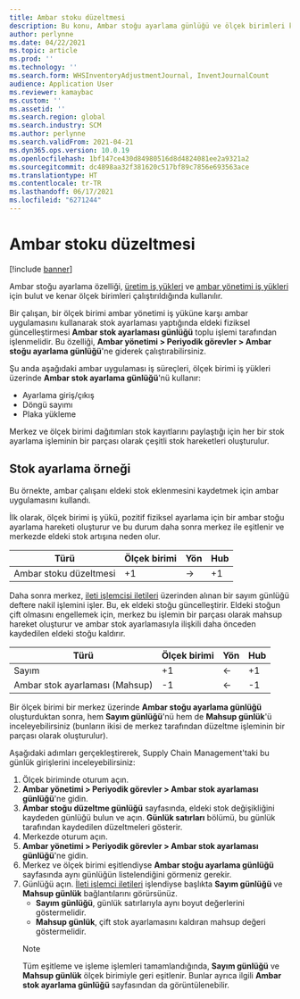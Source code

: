 ```yaml
---
title: Ambar stoku düzeltmesi
description: Bu konu, Ambar stoğu ayarlama günlüğü ve ölçek birimleri kullanırken işleme hakkında bilgi sağlar.
author: perlynne
ms.date: 04/22/2021
ms.topic: article
ms.prod: ''
ms.technology: ''
ms.search.form: WHSInventoryAdjustmentJournal, InventJournalCount
audience: Application User
ms.reviewer: kamaybac
ms.custom: ''
ms.assetid: ''
ms.search.region: global
ms.search.industry: SCM
ms.author: perlynne
ms.search.validFrom: 2021-04-21
ms.dyn365.ops.version: 10.0.19
ms.openlocfilehash: 1bf147ce430d84980516d8d4824081ee2a9321a2
ms.sourcegitcommit: dc4898aa32f381620c517bf89c7856e693563ace
ms.translationtype: HT
ms.contentlocale: tr-TR
ms.lasthandoff: 06/17/2021
ms.locfileid: "6271244"
---
```

# <a name="warehouse-inventory-adjustment"></a>Ambar stoku düzeltmesi

[!include [banner](../includes/banner.md)]

Ambar stoğu ayarlama özelliği, [üretim iş yükleri](cloud-edge-workload-manufacturing.md) ve [ambar yönetimi iş yükleri](cloud-edge-workload-warehousing.md) için bulut ve kenar ölçek birimleri çalıştırıldığında kullanılır.

Bir çalışan, bir ölçek birimi ambar yönetimi iş yüküne karşı ambar uygulamasını kullanarak stok ayarlaması yaptığında eldeki fiziksel güncelleştirmesi **Ambar stok ayarlaması günlüğü** toplu işlemi tarafından işlenmelidir. Bu özelliği, **Ambar yönetimi > Periyodik görevler > Ambar stoğu ayarlama günlüğü**'ne giderek çalıştırabilirsiniz.

Şu anda aşağıdaki ambar uygulaması iş süreçleri, ölçek birimi iş yükleri üzerinde **Ambar stok ayarlama günlüğü**'nü kullanır:

- Ayarlama giriş/çıkış
- Döngü sayımı
- Plaka yükleme

Merkez ve ölçek birimi dağıtımları stok kayıtlarını paylaştığı için her bir stok ayarlama işleminin bir parçası olarak çeşitli stok hareketleri oluşturulur.

## <a name="inventory-adjustment-example"></a>Stok ayarlama örneği

Bu örnekte, ambar çalışanı eldeki stok eklenmesini kaydetmek için ambar uygulamasını kullandı.

İlk olarak, ölçek birimi iş yükü, pozitif fiziksel ayarlama için bir ambar stoğu ayarlama hareketi oluşturur ve bu durum daha sonra merkez ile eşitlenir ve merkezde eldeki stok artışına neden olur.

| Türü                                    | Ölçek birimi | Yön | Hub |
|-----------------------------------------|------------|-----------|-----|
| Ambar stoku düzeltmesi          | +1         | ->        | +1  |

Daha sonra merkez, [ileti işlemcisi iletileri](cloud-edge-message-processor-messages.md) üzerinden alınan bir sayım günlüğü deftere nakil işlemini işler. Bu, ek eldeki stoğu güncelleştirir. Eldeki stoğun çift olmasını engellemek için, merkez bu işlemin bir parçası olarak mahsup hareket oluşturur ve ambar stok ayarlamasıyla ilişkili daha önceden kaydedilen eldeki stoğu kaldırır.

| Türü                                    | Ölçek birimi | Yön | Hub |
|-----------------------------------------|------------|-----------|-----|
| Sayım                                | +1         | <-        | +1  |
| Ambar stok ayarlaması (Mahsup) | -1         | <-        | -1  |

Bir ölçek birimi bir merkez üzerinde **Ambar stoğu ayarlama günlüğü** oluşturduktan sonra, hem **Sayım günlüğü**'nü hem de **Mahsup günlük**'ü inceleyebilirsiniz (bunların ikisi de merkez tarafından düzeltme işleminin bir parçası olarak oluşturulur).

Aşağıdaki adımları gerçekleştirerek, Supply Chain Management'taki bu günlük girişlerini inceleyebilirsiniz:

1. Ölçek biriminde oturum açın.
1. **Ambar yönetimi \> Periyodik görevler \> Ambar stok ayarlaması günlüğü**'ne gidin.
1. **Ambar stoğu düzeltme günlüğü** sayfasında, eldeki stok değişikliğini kaydeden günlüğü bulun ve açın. **Günlük satırları** bölümü, bu günlük tarafından kaydedilen düzeltmeleri gösterir.
1. Merkezde oturum açın.
1. **Ambar yönetimi \> Periyodik görevler \> Ambar stok ayarlaması günlüğü**'ne gidin.
1. Merkez ve ölçek birimi eşitlendiyse **Ambar stoğu ayarlama günlüğü** sayfasında aynı günlüğün listelendiğini görmeniz gerekir.
1. Günlüğü açın. [İleti işlemci iletileri](cloud-edge-message-processor-messages.md) işlendiyse başlıkta **Sayım günlüğü** ve **Mahsup günlük** bağlantılarını görürsünüz.
    - **Sayım günlüğü**, günlük satırlarıyla aynı boyut değerlerini göstermelidir.
    - **Mahsup günlük**, çift stok ayarlamasını kaldıran mahsup değeri göstermelidir.
    > [!NOTE]
    > Tüm eşitleme ve işleme işlemleri tamamlandığında, **Sayım günlüğü** ve **Mahsup günlük** ölçek birimiyle geri eşitlenir. Bunlar ayrıca ilgili **Ambar stok ayarlama günlüğü** sayfasından da görüntülenebilir.
